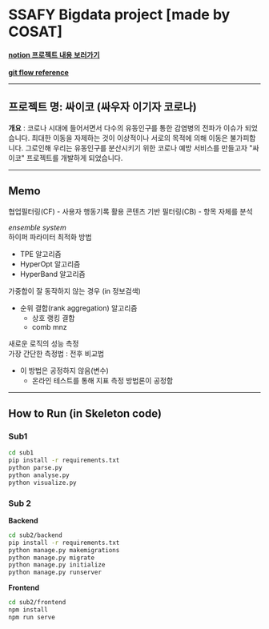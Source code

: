 # SSAFY Bigdata project [made by COSAT]

[**notion 프로젝트 내용 보러가기**](https://www.notion.so/COSAT-98905101fd0740808ed67f1c3551bfa9 "notion으로 이동") <br>
<br>
[**git flow reference**](https://k39335.tistory.com/82 "gitflow 참고")

---

## 프로젝트 명: 싸이코 (싸우자 이기자 코로나)

**개요** : 코로나 시대에 들어서면서 다수의 유동인구를 통한 감염병의 전파가 이슈가 되었습니다. 최대한 이동을 자제하는 것이 이상적이나 서로의 목적에 의해 이동은 불가피합니다. 그로인해 우리는 유동인구를 분산시키기 위한 코로나 예방 서비스를 만들고자 "싸이코" 프로젝트를 개발하게 되었습니다.

---

## Memo

협업필터링(CF) - 사용자 행동기록 활용
콘텐츠 기반 필터링(CB) - 항목 자체를 분석

_ensemble system_<br>
하이퍼 파라미터 최적화 방법

- TPE 알고리즘
- HyperOpt 알고리즘
- HyperBand 알고리즘

가중합이 잘 동작하지 않는 경우
(in 정보검색)

- 순위 결합(rank aggregation) 알고리즘
  - 상호 랭킹 결합
  - comb mnz

새로운 로직의 성능 측정<br>
가장 간단한 측정법 : 전후 비교법<br>

- 이 방법은 공정하지 않음(변수)<br>
  - 온라인 테스트를 통해 지표 측정 방법론이 공정함 <br>

---

## How to Run (in Skeleton code)

### Sub1

```sh
cd sub1
pip install -r requirements.txt
python parse.py
python analyse.py
python visualize.py
```

### Sub 2

**Backend**

```sh
cd sub2/backend
pip install -r requirements.txt
python manage.py makemigrations
python manage.py migrate
python manage.py initialize
python manage.py runserver
```

**Frontend**

```sh
cd sub2/frontend
npm install
npm run serve
```
